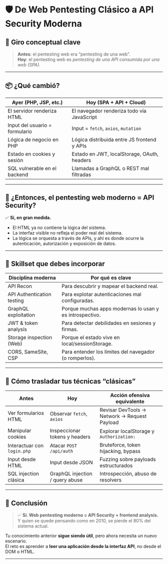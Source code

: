 # 🛡️ De Web Pentesting Clásico a API Security Moderna

## 🧠 Giro conceptual clave

> **Antes**: el pentesting web era “pentesting de una web”.  
> **Hoy**: el pentesting web es *pentesting de una API consumida por una web (SPA)*.

---

## 📦 ¿Qué cambió?

| Ayer (PHP, JSP, etc.)            | Hoy (SPA + API + Cloud)                          |
|----------------------------------|--------------------------------------------------|
| El servidor renderiza HTML       | El navegador renderiza todo vía JavaScript      |
| Input del usuario = formulario   | Input = `fetch`, `axios`, `mutation`            |
| Lógica de negocio en PHP         | Lógica distribuida entre JS frontend y APIs     |
| Estado en cookies y sesión       | Estado en JWT, localStorage, OAuth, headers     |
| SQL vulnerable en el backend     | Llamadas a GraphQL o REST mal filtradas         |

---

## 🎯 ¿Entonces, el pentesting web moderno = API Security?

✅ **Sí, en gran medida.**

- El HTML ya no contiene la lógica del sistema.
- La interfaz visible no refleja el poder real del sistema.
- La lógica se orquesta a través de APIs, y ahí es donde ocurre la autenticación, autorización y exposición de datos.

---

## 🧰 Skillset que debes incorporar

| Disciplina moderna             | Por qué es clave |
|-------------------------------|------------------|
| API Recon                     | Para descubrir y mapear el backend real. |
| API Authentication testing    | Para explotar autenticaciones mal configuradas. |
| GraphQL exploitation          | Porque muchas apps modernas lo usan y es introspectivo. |
| JWT & token analysis          | Para detectar debilidades en sesiones y firmas. |
| Storage inspection (Web)      | Porque el estado vive en local/sessionStorage. |
| CORS, SameSite, CSP           | Para entender los límites del navegador (o romperlos). |

---

## 🔁 Cómo trasladar tus técnicas “clásicas”

| Antes                         | Hoy                                  | Acción ofensiva equivalente                      |
|------------------------------|--------------------------------------|--------------------------------------------------|
| Ver formularios HTML         | Observar `fetch`, `axios`            | Revisar DevTools → Network → Request Payload    |
| Manipular cookies            | Inspeccionar tokens y headers        | Explorar localStorage y `Authorization:`        |
| Interactuar con `login.php`  | Atacar `POST /api/auth`              | Bruteforce, token hijacking, bypass             |
| Input desde HTML             | Input desde JSON                     | Fuzzing sobre payloads estructurados            |
| SQL injection clásica        | GraphQL injection / query abuse      | Introspección, abuso de resolvers               |

---

## 🧠 Conclusión

> ✅ **Sí. Web pentesting moderno = API Security + frontend analysis.**  
> Y quien se quede pensando como en 2010, se pierde el 80% del sistema actual.

Tu conocimiento anterior **sigue siendo útil**, pero ahora necesita un nuevo escenario.  
El reto es aprender a **leer una aplicación desde la interfaz API**, no desde el DOM o HTML.

---

